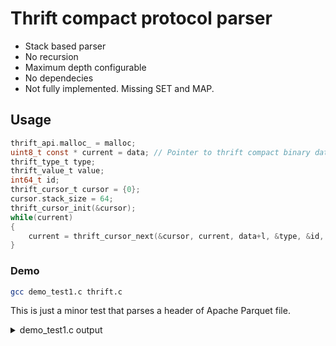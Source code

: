 # Thrift compact protocol parser

* Stack based parser
* No recursion
* Maximum depth configurable
* No dependecies
* Not fully implemented. Missing SET and MAP.

## Usage
```c
thrift_api.malloc_ = malloc;
uint8_t const * current = data; // Pointer to thrift compact binary data
thrift_type_t type;
thrift_value_t value;
int64_t id;
thrift_cursor_t cursor = {0};
cursor.stack_size = 64;
thrift_cursor_init(&cursor);
while(current)
{
	current = thrift_cursor_next(&cursor, current, data+l, &type, &id, &value);
}
```

### Demo
```bash
gcc demo_test1.c thrift.c
```
This is just a minor test that parses a header of Apache Parquet file.
<details>
<summary>demo_test1.c output</summary>
  
|N   |sp|id|type  |value                |
|----|--|--|------|---------------------|
|0000|00|01|I32   |1                                |
|0001|00|02|LIST  |14 of STRUCT                     |
|0002|01|00|STRUCT| {                               |
|0003|02|04|BINARY|  hive_schema                    |
|0004|02|05|I32   |  13                             |
|0005|01|05|STOP  | }                               |
|0006|01|01|STRUCT| {                               |
|0007|02|01|I32   |  3                              |
|0008|02|03|I32   |  1                              |
|0009|02|04|BINARY|  registration_dttm              |
|0010|01|04|STOP  | }                               |
|0011|01|02|STRUCT| {                               |
|0012|02|01|I32   |  1                              |
|0013|02|03|I32   |  1                              |
|0014|02|04|BINARY|  id                             |
|0015|01|04|STOP  | }                               |
|0016|01|03|STRUCT| {                               |
|0017|02|01|I32   |  6                              |
|0018|02|03|I32   |  1                              |
|0019|02|04|BINARY|  first_name                     |
|0020|02|06|I32   |  0                              |
|0021|01|06|STOP  | }                               |
|0022|01|04|STRUCT| {                               |
|0023|02|01|I32   |  6                              |
|0024|02|03|I32   |  1                              |
|0025|02|04|BINARY|  last_name                      |
|0026|02|06|I32   |  0                              |
|0027|01|06|STOP  | }                               |
|0028|01|05|STRUCT| {                               |
|0029|02|01|I32   |  6                              |
|0030|02|03|I32   |  1                              |
|0031|02|04|BINARY|  email                          |
|0032|02|06|I32   |  0                              |
|0033|01|06|STOP  | }                               |
|0034|01|06|STRUCT| {                               |
|0035|02|01|I32   |  6                              |
|0036|02|03|I32   |  1                              |
|0037|02|04|BINARY|  gender                         |
|0038|02|06|I32   |  0                              |
|0039|01|06|STOP  | }                               |
|0040|01|07|STRUCT| {                               |
|0041|02|01|I32   |  6                              |
|0042|02|03|I32   |  1                              |
|0043|02|04|BINARY|  ip_address                     |
|0044|02|06|I32   |  0                              |
|0045|01|06|STOP  | }                               |
|0046|01|08|STRUCT| {                               |
|0047|02|01|I32   |  6                              |
|0048|02|03|I32   |  1                              |
|0049|02|04|BINARY|  cc                             |
|0050|02|06|I32   |  0                              |
|0051|01|06|STOP  | }                               |
|0052|01|09|STRUCT| {                               |
|0053|02|01|I32   |  6                              |
|0054|02|03|I32   |  1                              |
|0055|02|04|BINARY|  country                        |
|0056|02|06|I32   |  0                              |
|0057|01|06|STOP  | }                               |
|0058|01|10|STRUCT| {                               |
|0059|02|01|I32   |  6                              |
|0060|02|03|I32   |  1                              |
|0061|02|04|BINARY|  birthdate                      |
|0062|02|06|I32   |  0                              |
|0063|01|06|STOP  | }                               |
|0064|01|11|STRUCT| {                               |
|0065|02|01|I32   |  5                              |
|0066|02|03|I32   |  1                              |
|0067|02|04|BINARY|  salary                         |
|0068|01|04|STOP  | }                               |
|0069|01|12|STRUCT| {                               |
|0070|02|01|I32   |  6                              |
|0071|02|03|I32   |  1                              |
|0072|02|04|BINARY|  title                          |
|0073|02|06|I32   |  0                              |
|0074|01|06|STOP  | }                               |
|0075|01|13|STRUCT| {                               |
|0076|02|01|I32   |  6                              |
|0077|02|03|I32   |  1                              |
|0078|02|04|BINARY|  comments                       |
|0079|02|06|I32   |  0                              |
|0080|01|06|STOP  | }                               |
|0081|00|06|STOP  |}                                |
|0082|00|03|I64   |1000                             |
|0083|00|04|LIST  |1 of STRUCT                      |
|0084|01|00|STRUCT| {                               |
|0085|02|01|LIST  |  13 of STRUCT                   |
|0086|03|00|STRUCT|   {                             |
|0087|04|02|I64   |    4                            |
|0088|04|03|STRUCT|    {                            |
|0089|05|01|I32   |     3                           |
|0090|05|02|LIST  |     3 of I32                    |
|0091|06|00|I32   |      4                          |
|0092|06|01|I32   |      2                          |
|0093|06|02|I32   |      3                          |
|0094|05|02|STOP  |     }                           |
|0095|05|03|LIST  |     1 of BINARY                 |
|0096|06|00|BINARY|      registration_dttm          |
|0097|05|00|STOP  |     }                           |
|0098|05|04|I32   |     0                           |
|0099|05|05|I64   |     1000                        |
|0100|05|06|I64   |     13270                       |
|0101|05|07|I64   |     13270                       |
|0102|05|09|I64   |     4                           |
|0103|05|12|STRUCT|     {                           |
|0104|06|01|BINARY|                                 |
|0105|06|02|BINARY|                                 |
|0106|06|03|I64   |      0                          |
|0107|05|03|STOP  |     }                           |
|0108|04|03|STOP  |    }                            |
|0109|03|03|STOP  |   }                             |
|0110|03|01|STRUCT|   {                             |
|0111|04|02|I64   |    13274                        |
|0112|04|03|STRUCT|    {                            |
|0113|05|01|I32   |     1                           |
|0114|05|02|LIST  |     3 of I32                    |
|0115|06|00|I32   |      0                          |
|0116|06|01|I32   |      4                          |
|0117|06|02|I32   |      3                          |
|0118|05|02|STOP  |     }                           |
|0119|05|03|LIST  |     1 of BINARY                 |
|0120|06|00|BINARY|      id                         |
|0121|05|00|STOP  |     }                           |
|0122|05|04|I32   |     0                           |
|0123|05|05|I64   |     1000                        |
|0124|05|06|I64   |     4043                        |
|0125|05|07|I64   |     4043                        |
|0126|05|09|I64   |     13274                       |
|0127|05|12|STRUCT|     {                           |
|0128|06|01|BINARY|      ▒                         |
|0129|06|02|BINARY|                                |
|0130|06|03|I64   |      0                          |
|0131|05|03|STOP  |     }                           |
|0132|04|03|STOP  |    }                            |
|0133|03|03|STOP  |   }                             |
|0134|03|02|STRUCT|   {                             |
|0135|04|02|I64   |    17317                        |
|0136|04|03|STRUCT|    {                            |
|0137|05|01|I32   |     6                           |
|0138|05|02|LIST  |     3 of I32                    |
|0139|06|00|I32   |      4                          |
|0140|06|01|I32   |      2                          |
|0141|06|02|I32   |      3                          |
|0142|05|02|STOP  |     }                           |
|0143|05|03|LIST  |     1 of BINARY                 |
|0144|06|00|BINARY|      first_name                 |
|0145|05|00|STOP  |     }                           |
|0146|05|04|I32   |     0                           |
|0147|05|05|I64   |     1000                        |
|0148|05|06|I64   |     2988                        |
|0149|05|07|I64   |     2988                        |
|0150|05|09|I64   |     17317                       |
|0151|05|12|STRUCT|     {                           |
|0152|06|01|BINARY|      Willie                     |
|0153|06|02|BINARY|                                 |
|0154|06|03|I64   |      0                          |
|0155|05|03|STOP  |     }                           |
|0156|04|03|STOP  |    }                            |
|0157|03|03|STOP  |   }                             |
|0158|03|03|STRUCT|   {                             |
|0159|04|02|I64   |    20305                        |
|0160|04|03|STRUCT|    {                            |
|0161|05|01|I32   |     6                           |
|0162|05|02|LIST  |     3 of I32                    |
|0163|06|00|I32   |      4                          |
|0164|06|01|I32   |      2                          |
|0165|06|02|I32   |      3                          |
|0166|05|02|STOP  |     }                           |
|0167|05|03|LIST  |     1 of BINARY                 |
|0168|06|00|BINARY|      last_name                  |
|0169|05|00|STOP  |     }                           |
|0170|05|04|I32   |     0                           |
|0171|05|05|I64   |     1000                        |
|0172|05|06|I64   |     3550                        |
|0173|05|07|I64   |     3550                        |
|0174|05|09|I64   |     20305                       |
|0175|05|12|STRUCT|     {                           |
|0176|06|01|BINARY|      Young                      |
|0177|06|02|BINARY|      Adams                      |
|0178|06|03|I64   |      0                          |
|0179|05|03|STOP  |     }                           |
|0180|04|03|STOP  |    }                            |
|0181|03|03|STOP  |   }                             |
|0182|03|04|STRUCT|   {                             |
|0183|04|02|I64   |    23855                        |
|0184|04|03|STRUCT|    {                            |
|0185|05|01|I32   |     6                           |
|0186|05|02|LIST  |     3 of I32                    |
|0187|06|00|I32   |      0                          |
|0188|06|01|I32   |      4                          |
|0189|06|02|I32   |      3                          |
|0190|05|02|STOP  |     }                           |
|0191|05|03|LIST  |     1 of BINARY                 |
|0192|06|00|BINARY|      email                      |
|0193|05|00|STOP  |     }                           |
|0194|05|04|I32   |     0                           |
|0195|05|05|I64   |     1000                        |
|0196|05|06|I64   |     24688                       |
|0197|05|07|I64   |     24688                       |
|0198|05|09|I64   |     23855                       |
|0199|05|12|STRUCT|     {                           |
|0200|06|01|BINARY|      wweaver2r@google.de        |
|0201|06|02|BINARY|                                 |
|0202|06|03|I64   |      0                          |
|0203|05|03|STOP  |     }                           |
|0204|04|03|STOP  |    }                            |
|0205|03|03|STOP  |   }                             |
|0206|03|05|STRUCT|   {                             |
|0207|04|02|I64   |    48543                        |
|0208|04|03|STRUCT|    {                            |
|0209|05|01|I32   |     6                           |
|0210|05|02|LIST  |     3 of I32                    |
|0211|06|00|I32   |      4                          |
|0212|06|01|I32   |      2                          |
|0213|06|02|I32   |      3                          |
|0214|05|02|STOP  |     }                           |
|0215|05|03|LIST  |     1 of BINARY                 |
|0216|06|00|BINARY|      gender                     |
|0217|05|00|STOP  |     }                           |
|0218|05|04|I32   |     0                           |
|0219|05|05|I64   |     1000                        |
|0220|05|06|I64   |     328                         |
|0221|05|07|I64   |     328                         |
|0222|05|09|I64   |     48543                       |
|0223|05|12|STRUCT|     {                           |
|0224|06|01|BINARY|      Male                       |
|0225|06|02|BINARY|                                 |
|0226|06|03|I64   |      0                          |
|0227|05|03|STOP  |     }                           |
|0228|04|03|STOP  |    }                            |
|0229|03|03|STOP  |   }                             |
|0230|03|06|STRUCT|   {                             |
|0231|04|02|I64   |    48871                        |
|0232|04|03|STRUCT|    {                            |
|0233|05|01|I32   |     6                           |
|0234|05|02|LIST  |     3 of I32                    |
|0235|06|00|I32   |      0                          |
|0236|06|01|I32   |      4                          |
|0237|06|02|I32   |      3                          |
|0238|05|02|STOP  |     }                           |
|0239|05|03|LIST  |     1 of BINARY                 |
|0240|06|00|BINARY|      ip_address                 |
|0241|05|00|STOP  |     }                           |
|0242|05|04|I32   |     0                           |
|0243|05|05|I64   |     1000                        |
|0244|05|06|I64   |     17352                       |
|0245|05|07|I64   |     17352                       |
|0246|05|09|I64   |     48871                       |
|0247|05|12|STRUCT|     {                           |
|0248|06|01|BINARY|      99.159.168.233             |
|0249|06|02|BINARY|      0.14.221.162               |
|0250|06|03|I64   |      0                          |
|0251|05|03|STOP  |     }                           |
|0252|04|03|STOP  |    }                            |
|0253|03|03|STOP  |   }                             |
|0254|03|07|STRUCT|   {                             |
|0255|04|02|I64   |    66223                        |
|0256|04|03|STRUCT|    {                            |
|0257|05|01|I32   |     6                           |
|0258|05|02|LIST  |     3 of I32                    |
|0259|06|00|I32   |      0                          |
|0260|06|01|I32   |      4                          |
|0261|06|02|I32   |      3                          |
|0262|05|02|STOP  |     }                           |
|0263|05|03|LIST  |     1 of BINARY                 |
|0264|06|00|BINARY|      cc                         |
|0265|05|00|STOP  |     }                           |
|0266|05|04|I32   |     0                           |
|0267|05|05|I64   |     1000                        |
|0268|05|06|I64   |     15463                       |
|0269|05|07|I64   |     15463                       |
|0270|05|09|I64   |     66223                       |
|0271|05|12|STRUCT|     {                           |
|0272|06|01|BINARY|      67718647521473678          |
|0273|06|02|BINARY|                                 |
|0274|06|03|I64   |      0                          |
|0275|05|03|STOP  |     }                           |
|0276|04|03|STOP  |    }                            |
|0277|03|03|STOP  |   }                             |
|0278|03|08|STRUCT|   {                             |
|0279|04|02|I64   |    81686                        |
|0280|04|03|STRUCT|    {                            |
|0281|05|01|I32   |     6                           |
|0282|05|02|LIST  |     3 of I32                    |
|0283|06|00|I32   |      4                          |
|0284|06|01|I32   |      2                          |
|0285|06|02|I32   |      3                          |
|0286|05|02|STOP  |     }                           |
|0287|05|03|LIST  |     1 of BINARY                 |
|0288|06|00|BINARY|      country                    |
|0289|05|00|STOP  |     }                           |
|0290|05|04|I32   |     0                           |
|0291|05|05|I64   |     1000                        |
|0292|05|06|I64   |     2450                        |
|0293|05|07|I64   |     2450                        |
|0294|05|09|I64   |     81686                       |
|0295|05|12|STRUCT|     {                           |
|0296|06|01|BINARY|      Zimbabwe                   |
|0297|06|02|BINARY|      "Bonaire                   |
|0298|06|03|I64   |      0                          |
|0299|05|03|STOP  |     }                           |
|0300|04|03|STOP  |    }                            |
|0301|03|03|STOP  |   }                             |
|0302|03|09|STRUCT|   {                             |
|0303|04|02|I64   |    84136                        |
|0304|04|03|STRUCT|    {                            |
|0305|05|01|I32   |     6                           |
|0306|05|02|LIST  |     3 of I32                    |
|0307|06|00|I32   |      0                          |
|0308|06|01|I32   |      4                          |
|0309|06|02|I32   |      3                          |
|0310|05|02|STOP  |     }                           |
|0311|05|03|LIST  |     1 of BINARY                 |
|0312|06|00|BINARY|      birthdate                  |
|0313|05|00|STOP  |     }                           |
|0314|05|04|I32   |     0                           |
|0315|05|05|I64   |     1000                        |
|0316|05|06|I64   |     11267                       |
|0317|05|07|I64   |     11267                       |
|0318|05|09|I64   |     84136                       |
|0319|05|12|STRUCT|     {                           |
|0320|06|01|BINARY|      9/9/1981                   |
|0321|06|02|BINARY|                                 |
|0322|06|03|I64   |      0                          |
|0323|05|03|STOP  |     }                           |
|0324|04|03|STOP  |    }                            |
|0325|03|03|STOP  |   }                             |
|0326|03|10|STRUCT|   {                             |
|0327|04|02|I64   |    95403                        |
|0328|04|03|STRUCT|    {                            |
|0329|05|01|I32   |     5                           |
|0330|05|02|LIST  |     3 of I32                    |
|0331|06|00|I32   |      0                          |
|0332|06|01|I32   |      4                          |
|0333|06|02|I32   |      3                          |
|0334|05|02|STOP  |     }                           |
|0335|05|03|LIST  |     1 of BINARY                 |
|0336|06|00|BINARY|      salary                     |
|0337|05|00|STOP  |     }                           |
|0338|05|04|I32   |     0                           |
|0339|05|05|I64   |     1000                        |
|0340|05|06|I64   |     7631                        |
|0341|05|07|I64   |     7631                        |
|0342|05|09|I64   |     95403                       |
|0343|05|12|STRUCT|     {                           |
|0344|06|01|BINARY|      \▒▒▒~A                   |
|0345|06|02|BINARY|      ▒▒Q▒>.▒@                   |
|0346|06|03|I64   |      68                         |
|0347|05|03|STOP  |     }                           |
|0348|04|03|STOP  |    }                            |
|0349|03|03|STOP  |   }                             |
|0350|03|11|STRUCT|   {                             |
|0351|04|02|I64   |    103034                       |
|0352|04|03|STRUCT|    {                            |
|0353|05|01|I32   |     6                           |
|0354|05|02|LIST  |     3 of I32                    |
|0355|06|00|I32   |      4                          |
|0356|06|01|I32   |      2                          |
|0357|06|02|I32   |      3                          |
|0358|05|02|STOP  |     }                           |
|0359|05|03|LIST  |     1 of BINARY                 |
|0360|06|00|BINARY|      title                      |
|0361|05|00|STOP  |     }                           |
|0362|05|04|I32   |     0                           |
|0363|05|05|I64   |     1000                        |
|0364|05|06|I64   |     5174                        |
|0365|05|07|I64   |     5174                        |
|0366|05|09|I64   |     103034                      |
|0367|05|12|STRUCT|     {                           |
|0368|06|01|BINARY|      Web Developer IV           |
|0369|06|02|BINARY|                                 |
|0370|06|03|I64   |      0                          |
|0371|05|03|STOP  |     }                           |
|0372|04|03|STOP  |    }                            |
|0373|03|03|STOP  |   }                             |
|0374|03|12|STRUCT|   {                             |
|0375|04|02|I64   |    108208                       |
|0376|04|03|STRUCT|    {                            |
|0377|05|01|I32   |     6                           |
|0378|05|02|LIST  |     3 of I32                    |
|0379|06|00|I32   |      4                          |
|0380|06|01|I32   |      2                          |
|0381|06|02|I32   |      3                          |
|0382|05|02|STOP  |     }                           |
|0383|05|03|LIST  |     1 of BINARY                 |
|0384|06|00|BINARY|      comments                   |
|0385|05|00|STOP  |     }                           |
|0386|05|04|I32   |     0                           |
|0387|05|05|I64   |     1000                        |
|0388|05|06|I64   |     4288                        |
|0389|05|07|I64   |     4288                        |
|0390|05|09|I64   |     108208                      |
|0391|05|12|STRUCT|     {                           |
|0392|06|01|BINARY|      test⁠test‫             |
|0393|06|02|BINARY|                                 |
|0394|06|03|I64   |      6                          |
|0395|05|03|STOP  |     }                           |
|0396|04|03|STOP  |    }                            |
|0397|03|03|STOP  |   }                             |
|0398|02|03|STOP  |  }                              |
|0399|02|02|I64   |  112492                         |
|0400|02|03|I64   |  1000                           |
|0401|01|03|STOP  | }                               |
|0402|00|03|STOP  |}                                |
|0403|00|06|BINARY|parquet-mr version 1.8.1 (build  |
|0404|00|06|STOP  |}                                |
</details>
